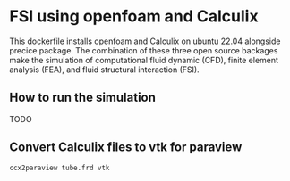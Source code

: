 # FSI using openfoam and Calculix

This dockerfile installs openfoam and Calculix on ubuntu 22.04 alongside precice package. The combination of these three open source backages make the simulation of computational fluid dynamic (CFD), finite element analysis (FEA), and fluid structural interaction (FSI).

## How to run the simulation
TODO

## Convert Calculix files to vtk for paraview
```bash
ccx2paraview tube.frd vtk
```
